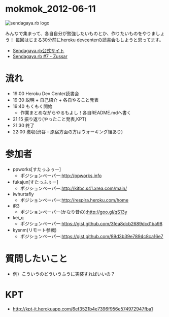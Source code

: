 mokmok_2012-06-11
=================

![sendagaya.rb logo](http://ppworks.info/images/sendagayarb100x100.png)

みんなで集まって、各自自分が勉強したいものとか、作りたいものをやりましょう！
毎回はじまる30分前にheroku devcenterの読書会もしようと思ってます。

* [Sendagaya.rb公式サイト](http://sendagayarb.github.com)
* [Sendagaya.rb #7 - Zussar](http://www.zusaar.com/event/304052)

# 流れ
* 19:00 Heroku Dev Center読書会
* 19:30 説明 + 自己紹介 + 各自やること発表
* 19:40 もくもく開始
  * 作業まとめながらやるもよし！各自README.mdへ書く
* 21:15 振り返り(やったこと発表,KPT)
* 21:30 終了
* 22:00 撤収(渋谷・原宿方面の方はウォーキング組あり)

# 参加者
* ppworks[すたっふぅー]
  * ポジションペーパー:http://ppworks.info
* fukajun[すたっふぅー]
  * ポジションペーパー:http://kitbc.s41.xrea.com/main/
* iwhurtafly
  * ポジションペーパー:http://respira.heroku.com/home
* iR3
  * ポジションペーパー(かなり昔の):http://goo.gl/qS13y
* kei_q
  * ポジションペーパー:https://gist.github.com/3fea8dcb2689dcd1ba98
* kysnm(リモート参戦)
  * ポジションペーパー:https://gist.github.com/89d3b39e7894c8ca16e7

# 質問したいこと
- 例）こういうのどういうふうに実装すればいいの？


# KPT
* http://kpt-it.herokuapp.com/6ef3521b4e7396f956e574972947fba1
